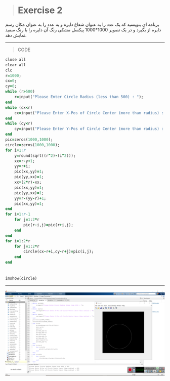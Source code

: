 > # Exercise 2
برنامه ای بنویسید که یک عدد را به عنوان شعاع دایره و یه عدد را به عنوان مکان رسم دایره از بگیرد و در یک تصویر 1000*1000 پیکسل مشکی رنگ آن دایره را با رنگ سفید نمایش دهد.
***
>CODE

```ruby
close all
clear all
clc
r=1000;
cx=0;
cy=0;
while (r>500)
    r=input("Please Enter Circle Radius (less than 500) : ");
end
while (cx<r)
    cx=input("Please Enter X-Pos of Circle Center (more than radius) : ");
end  
while (cy<r)
    cy=input("Please Enter Y-Pos of Circle Center (more than radius) : ");
end
pic=zeros(1000,1000);
circle=zeros(1000,1000);
for i=1:r
    y=round(sqrt((r^2)-(i^2)));
    xx=r-y+1;
    yy=r+i;
    pic(xx,yy)=1;
    pic(yy,xx)=1;
    xx=(2*r)-xx;
    pic(xx,yy)=1;
    pic(yy,xx)=1;
    yy=r-(yy-r)+1;
    pic(xx,yy)=1;  
end  
for i=1:r-1
    for j=1:2*r
        pic(r-i,j)=pic(r+i,j);
    end
end    
for i=1:2*r
    for j=1:2*r
        circle(cx-r+i,cy-r+j)=pic(i,j);
    end
end    
        
   
imshow(circle)  
```
***
![alt text](https://github.com/semnan-university-ai/image-processing-class/blob/57f019a9966eda747f652d713fcc5262c5b43162/excersiecs/alirezachaji/2/Exce02.png)
